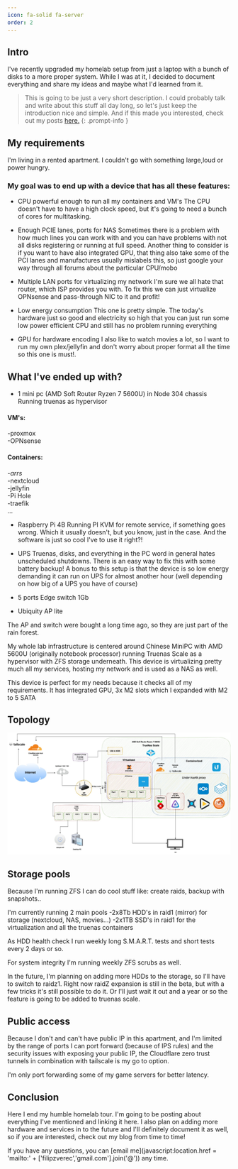 ```yaml
---
icon: fa-solid fa-server
order: 2
---
```


## Intro
I've recently upgraded my homelab setup from just a laptop with a bunch of disks to a more proper system.
While I was at it, I decided to document everything and share my ideas and maybe what I'd learned from it.


> This is going to be just a very short description. I could probably talk and write about this stuff all day long, so let's just keep the introduction nice and simple. And if this made you interested, check out my posts [here.](https://blog.thetechcorner.sk/)
{: .prompt-info }



## My requirements
I'm living in a rented apartment. I couldn't go with something large,loud or power hungry.


### My goal was to end up with a device that has all these features:
* CPU powerful enough to run all my containers and VM's
The CPU doesn't have to have a high clock speed, but it's going to need a bunch of cores for multitasking.

* Enough PCIE lanes, ports for NAS
Sometimes there is a problem with how much lines you can work with and you can have problems with not all disks registering or running at full speed.
Another thing to consider is if you want to have also integrated GPU, that thing also take some of the PCI lanes and manufactures usually mislabels this, so just google your way through all forums about the particular CPU/mobo

* Multiple LAN ports for virtualizing my network
I'm sure we all hate that router, which ISP provides you with. To fix this we can just virtualize OPNsense and pass-through NIC to it and profit!

* Low energy consumption
This one is pretty simple. The today's hardware just so good and electricity so high that you can just run some low power efficient CPU and still has no problem running everything

* GPU for hardware encoding
I also like to watch movies a lot, so I want to run my own plex/jellyfin and don't worry about proper format all the time so this one is must!.



## What I've ended up with?

* 1 mini pc (AMD Soft Router Ryzen 7 5600U) in Node 304 chassis
Running truenas as hypervisor
#### VM's:
-proxmox\
-OPNsense
#### Containers:
-*arrs*\
-nextcloud\
-jellyfin\
-Pi Hole\
-traefik\
...

* Raspberry Pi 4B
Running PI KVM for remote service, if something goes wrong. Which it usually doesn't, but you know, just in the case. And the software is just so cool I've to use it right?!

* UPS
Truenas, disks, and everything in the PC word in general hates unscheduled shutdowns. There is an easy way to fix this with some battery backup!
A bonus to this setup is that the device is so low energy demanding it can run on UPS for almost another hour (well depending on how big of a UPS you have of course)

* 5 ports Edge switch 1Gb
* Ubiquity AP lite

The AP and switch were bought a long time ago, so they are just part of the rain forest.



My whole lab infrastructure is centered around Chinese MiniPC with AMD 5600U (originally notebook processor) running Truenas Scale as a hypervisor with ZFS storage underneath.
This device is virtualizing pretty much all my services, hosting my network and is used as a NAS as well.


This device is perfect for my needs because it checks all of my requirements. It has integrated GPU, 3x M2 slots which I expanded with M2 to 5 SATA


## Topology

![img-description](/assets/img/topology2.jpg)



## Storage pools
Because I'm running ZFS I can do cool stuff like: create raids, backup with snapshots..

I'm currently running 2 main pools
-2x8Tb HDD's in raid1 (mirror) for storage (nextcloud, NAS, movies...)
-2x1TB SSD's in raid1 for the virtualization and all the truenas containers

As HDD health check I run weekly long S.M.A.R.T. tests and short tests every 2 days or so. 

For system integrity I'm running weekly ZFS scrubs as well.


In the future, I'm planning on adding more HDDs to the storage, so I'll have to switch to raidz1. Right now raidZ expansion is still in the beta, but with a few tricks it's still possible to do it. Or I'll just wait it out and a year or so the feature is going to be added to truenas scale.




## Public access
Because I don't and can't have public IP in this apartment, and I'm limited by the range of ports I can port forward (because of IPS rules) and the security issues with exposing your public IP, the Cloudflare zero trust tunnels in combination with tailscale is my go to option.

I'm only port forwarding some of my game servers for better latency.


## Conclusion
Here I end my humble homelab tour. I'm going to be posting about everything I've mentioned and linking it here. I also plan on adding more hardware and services in to the future and I'll definitely document it as well, so if you are interested, check out my blog from time to time!

If you have any questions, you can [email me](javascript:location.href = 'mailto:' + ['filipzverec','gmail.com'].join('@')) any time.